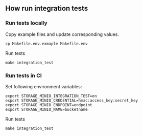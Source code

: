 ## How run integration tests

### Run tests locally

Copy example files and update corresponding values.

```shell
cp Makefile.env.exmaple Makefile.env
```

Run tests

```shell
make integration_test
```

### Run tests in CI

Set following environment variables:

```shell
export STORAGE_MINIO_INTEGRATION_TEST=on
export STORAGE_MINIO_CREDENTIAL=hmac:access_key:secret_key
export STORAGE_MINIO_ENDPOINT=endpoint
export STORAGE_MINIO_NAME=bucketname
```

Run tests

```shell
make integration_test
```
